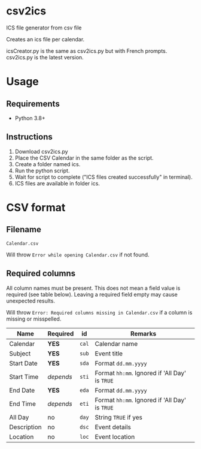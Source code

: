 # csv2ics
ICS file generator from csv file

Creates an ics file per calendar.

icsCreator.py is the same as csv2ics.py but with French prompts.
csv2ics.py is the latest version.

# Usage
## Requirements
- Python 3.8+

## Instructions
1. Download csv2ics.py
2. Place the CSV Calendar in the same folder as the script.
3. Create a folder named ics.
4. Run the python script.
5. Wait for script to complete ("ICS files created successfully" in terminal).
6. ICS files are available in folder ics.

# CSV format
## Filename
`Calendar.csv`

Will throw `Error while opening Calendar.csv` if not found.

## Required columns
All column names must be present. This does not mean a field value is required (see table below). Leaving a required field empty may cause unexpected results.

Will throw `Error: Required columns missing in Calendar.csv` if a column is missing or misspelled.

| Name        | Required  | id    | Remarks                                        |
| ----------- | --------- | ----- | ---------------------------------------------- |
| Calendar    | **YES**   | `cal` | Calendar name                                  |
| Subject     | **YES**   | `sub` | Event title                                    |
| Start Date  | **YES**   | `sda` | Format `dd.mm.yyyy`                            |
| Start Time  | *depends* | `sti` | Format `hh:mm`. Ignored if 'All Day' is `TRUE` |
| End Date    | **YES**   | `eda` | Format `dd.mm.yyyy`                            |
| End Time    | *depends* | `eti` | Format `hh:mm`. Ignored if 'All Day' is `TRUE` |
| All Day     | no        | `day` | String `TRUE` if yes                           |
| Description | no        | `dsc` | Event details                                  |
| Location    | no        | `loc` | Event location                                 |
